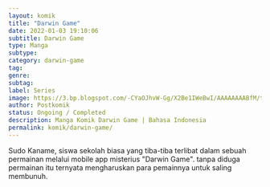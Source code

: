 ```yaml
---
layout: komik
title: "Darwin Game"
date: 2022-01-03 19:10:06
subtitle: Darwin Game
type: Manga
subtype: 
category: darwin-game
tag: 
genre: 
subtag: 
label: Series
image: https://3.bp.blogspot.com/-CYaOJhvW-Gg/X2Be1IWeBwI/AAAAAAAABfM/teNjG00ey1sp0JvkxbHYQsqjQfZwCepqACLcBGAsYHQ/s72-c/1550915904-i284524.jpg
author: Postkomik
status: Ongoing / Completed
description: Manga Komik Darwin Game | Bahasa Indonesia
permalink: komik/darwin-game/
---
```



Sudo Kaname, siswa sekolah biasa yang tiba-tiba terlibat dalam sebuah permainan melalui mobile app misterius "Darwin Game". tanpa diduga permainan itu ternyata mengharuskan para pemainnya untuk saling membunuh.
